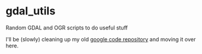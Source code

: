gdal_utils
==========

Random GDAL and OGR scripts to do useful stuff

I'll be (slowly) cleaning up my old [google code repository](https://code.google.com/p/perrygeo/source/browse/#hg%2Fgis-bin) and moving it over here.

